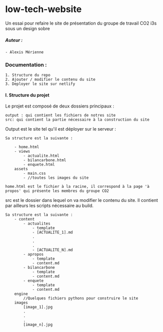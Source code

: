 # low-tech-website
Un essai pour refaire le site de présentation du groupe de travail CO2 i3s sous un design sobre

##### Auteur :

    - Alexis Mérienne
    
    
### Documentation : 

    1. Structure du repo
    2. Ajouter / modifier le contenu du site
    3. Deployer le site sur netlify
    
    
#### I. Structure du projet


Le projet est composé de deux dossiers principaux : 

    output : qui contient les fichiers de notres site
    src: qui contient la partie nécessaire à la construction du site
    
 Output est le site tel qu'il est déployer sur le serveur : 

    Sa structure est la suivante :
    
        - home.html
        - views
            - actualite.html
            - bilancarbone.html
            - enquete.html
        assets 
            - main.css
            - //toutes les images du site
            
    home.html est le fichier à la racine, il correspond à la page 'à propos' qui présente les membres du groupe CO2
    
    
src est le dossier dans lequel on va modifier le contenu du site. Il contient par ailleurs les scripts nécessaire au build. 
    
    Sa structure est la suivante : 
        - content
            - actualites
                - template
                - [ACTUALITE_1].md
                .
                .
                .
                - [ACTUALITE_N].md
            - apropos
                - template
                - content.md
            - bilancarbone
                - template
                - content.md
            - enquete
                - template
                - content.md
        engine
            //Quelques fichiers pythons pour construire le site
        images
            [image_1].jpg
            .
            .
            .
            [image_n].jpg
            
            
                

    
